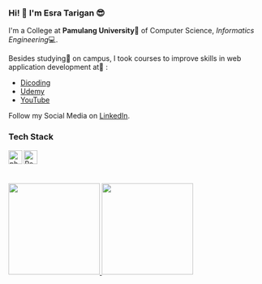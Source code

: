 ### Hi! 👋 I'm Esra Tarigan 😎

I'm a College at **Pamulang University**🏫 of Computer Science, *Informatics Engineering*💻.

Besides studying📘 on campus, I took courses to improve skills in web application development at🔭 :
 + [Dicoding](https://www.dicoding.com/)
 + [Udemy](https://www.udemy.com/)
 + [YouTube](https://www.youtube.com/freecodecamp)

Follow my Social Media on [LinkedIn](www.linkedin.com/in/esra-tarigan).

### Tech Stack
<a href="https://seeklogo.com/vector-logo/363134/laravel"><img align="left" alt="php" title="php" width="27px" src="https://seeklogo.com/images/L/laravel-logo-41EC1D4C3F-seeklogo.com.png" /></a>
<a href="https://reactjs.org/"><img align="left" alt="React" title="React" width="27px" src="https://cdn.worldvectorlogo.com/logos/react-2.svg" /></a>
<br>
<br>
<br>


<p align="left">
<a href="https://github.com/EsraTarigan">
  <img height="180em" src="https://github-readme-stats-eight-theta.vercel.app/api?username=EsraTarigan&show_icons=true&theme=algolia&include_all_commits=true&count_private=true"/>
  <img height="180em" src="https://github-readme-stats-eight-theta.vercel.app/api/top-langs/?username=EsraTarigan&layout=compact&langs_count=8&theme=algolia"/>
</a>
</p>


<!--
**EsraTarigan/EsraTarigan** is a ✨ _special_ ✨ repository because its `README.md` (this file) appears on your GitHub profile.

Here are some ideas to get you started:

- 🔭 I’m currently working on ...
- 🌱 I’m currently learning ...
- 👯 I’m looking to collaborate on ...
- 🤔 I’m looking for help with ...
- 💬 Ask me about ...
- 📫 How to reach me: ...
- 😄 Pronouns: ...
- ⚡ Fun fact: ...
-->
